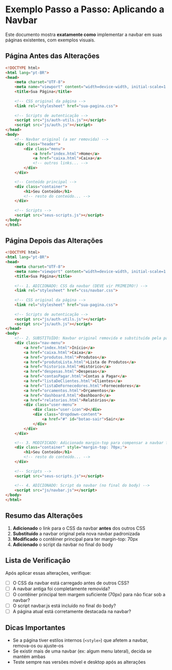 # Exemplo Passo a Passo: Aplicando a Navbar

Este documento mostra **exatamente como** implementar a navbar em suas páginas existentes, com exemplos visuais.

## Página Antes das Alterações

```html
<!DOCTYPE html>
<html lang="pt-BR">
<head>
    <meta charset="UTF-8">
    <meta name="viewport" content="width=device-width, initial-scale=1.0">
    <title>Sua Página</title>
    
    <!-- CSS original da página -->
    <link rel="stylesheet" href="sua-pagina.css">
    
    <!-- Scripts de autenticação -->
    <script src="js/auth-utils.js"></script>
    <script src="js/auth.js"></script>
</head>
<body>
    <!-- Navbar original (a ser removida) -->
    <div class="header">
        <div class="menu">
            <a href="index.html">Home</a>
            <a href="caixa.html">Caixa</a>
            <!-- outros links... -->
        </div>
    </div>

    <!-- Conteúdo principal -->
    <div class="container">
        <h1>Seu Conteúdo</h1>
        <!-- resto do conteúdo... -->
    </div>
    
    <!-- Scripts -->
    <script src="seus-scripts.js"></script>
</body>
</html>
```

## Página Depois das Alterações

```html
<!DOCTYPE html>
<html lang="pt-BR">
<head>
    <meta charset="UTF-8">
    <meta name="viewport" content="width=device-width, initial-scale=1.0">
    <title>Sua Página</title>
    
    <!-- 1. ADICIONADO: CSS da navbar (DEVE vir PRIMEIRO!) -->
    <link rel="stylesheet" href="css/navbar.css">
    
    <!-- CSS original da página -->
    <link rel="stylesheet" href="sua-pagina.css">
    
    <!-- Scripts de autenticação -->
    <script src="js/auth-utils.js"></script>
    <script src="js/auth.js"></script>
</head>
<body>
    <!-- 2. SUBSTITUÍDO: Navbar original removida e substituída pela padronizada -->
    <div class="nav-menu">
        <a href="index.html">Início</a>
        <a href="caixa.html">Caixa</a>
        <a href="produtos.html">Produtos</a>
        <a href="produtoLista.html">Lista de Produtos</a>
        <a href="historico.html">Histórico</a>
        <a href="despesas.html">Despesas</a>
        <a href="contasPagar.html">Contas a Pagar</a>
        <a href="listaDeClientes.html">Clientes</a>
        <a href="listaDeFornecedores.html">Fornecedores</a>
        <a href="orcamentos.html">Orçamentos</a>
        <a href="dashboard.html">Dashboard</a>
        <a href="relatorios.html">Relatórios</a>
        <div class="user-menu">
            <div class="user-icon">U</div>
            <div class="dropdown-content">
                <a href="#" id="botao-sair">Sair</a>
            </div>
        </div>
    </div>

    <!-- 3. MODIFICADO: Adicionado margin-top para compensar a navbar fixa -->
    <div class="container" style="margin-top: 70px;">
        <h1>Seu Conteúdo</h1>
        <!-- resto do conteúdo... -->
    </div>
    
    <!-- Scripts -->
    <script src="seus-scripts.js"></script>
    
    <!-- 4. ADICIONADO: Script da navbar (no final do body) -->
    <script src="js/navbar.js"></script>
</body>
</html>
```

## Resumo das Alterações

1. **Adicionado** o link para o CSS da navbar **antes** dos outros CSS
2. **Substituído** a navbar original pela nova navbar padronizada
3. **Modificado** o contêiner principal para ter margin-top: 70px
4. **Adicionado** o script da navbar no final do body

## Lista de Verificação

Após aplicar essas alterações, verifique:

- [ ] O CSS da navbar está carregado antes de outros CSS?
- [ ] A navbar antiga foi completamente removida?
- [ ] O contêiner principal tem margem suficiente (70px) para não ficar sob a navbar?
- [ ] O script navbar.js está incluído no final do body?
- [ ] A página atual está corretamente destacada na navbar?

## Dicas Importantes

- Se a página tiver estilos internos (`<style>`) que afetem a navbar, remova-os ou ajuste-os
- Se existir mais de uma navbar (ex: algum menu lateral), decida se mantém ambas
- Teste sempre nas versões móvel e desktop após as alterações
